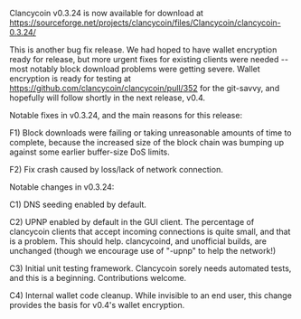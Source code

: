 Clancycoin v0.3.24 is now available for download at
https://sourceforge.net/projects/clancycoin/files/Clancycoin/clancycoin-0.3.24/

This is another bug fix release.  We had hoped to have wallet encryption ready for release, but more urgent fixes for existing clients were needed -- most notably block download problems were getting severe.  Wallet encryption is ready for testing at https://github.com/clancycoin/clancycoin/pull/352 for the git-savvy, and hopefully will follow shortly in the next release, v0.4.

Notable fixes in v0.3.24, and the main reasons for this release:

F1) Block downloads were failing or taking unreasonable amounts of time to complete, because the increased size of the block chain was bumping up against some earlier buffer-size DoS limits.

F2) Fix crash caused by loss/lack of network connection.

Notable changes in v0.3.24:

C1) DNS seeding enabled by default.

C2) UPNP enabled by default in the GUI client.  The percentage of clancycoin clients that accept incoming connections is quite small, and that is a problem.  This should help.  clancycoind, and unofficial builds, are unchanged (though we encourage use of "-upnp" to help the network!)

C3) Initial unit testing framework.  Clancycoin sorely needs automated tests, and this is a beginning.  Contributions welcome.

C4) Internal wallet code cleanup.  While invisible to an end user, this change provides the basis for v0.4's wallet encryption.
